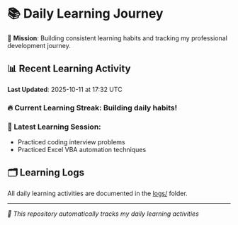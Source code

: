 # 📚 Daily Learning Journey

🎯 **Mission**: Building consistent learning habits and tracking my professional development journey.

## 📊 Recent Learning Activity

**Last Updated**: 2025-10-11 at 17:32 UTC

### 🔥 Current Learning Streak: Building daily habits!

### 📝 Latest Learning Session:
- Practiced coding interview problems
- Practiced Excel VBA automation techniques

## 🗂️ Learning Logs

All daily learning activities are documented in the [logs/](./logs/) folder.

---
*🤖 This repository automatically tracks my daily learning activities*
